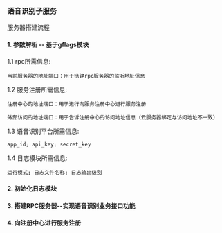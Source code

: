 ### 语音识别子服务

服务器搭建流程

#### 1. 参数解析 -- 基于gflags模块
 
   1.1 rpc所需信息:

    当前服务器的地址端口：用于搭建rpc服务器的监听地址信息

   1.2 服务注册所需信息:

    注册中心的地址端口：用于进行向服务注册中心进行服务注册

    外部访问的地址端口：用于告诉注册中心的访问地址信息（云服务器绑定与访问地址不一致）

   1.3 语音识别平台所需信息:

    app_id; api_key; secret_key

   1.4 日志模块所需信息:

    运行模式; 日志文件名称; 日志输出级别
#### 2. 初始化日志模块
 
#### 3. 搭建RPC服务器--实现语音识别业务接口功能
 
#### 4. 向注册中心进行服务注册
 